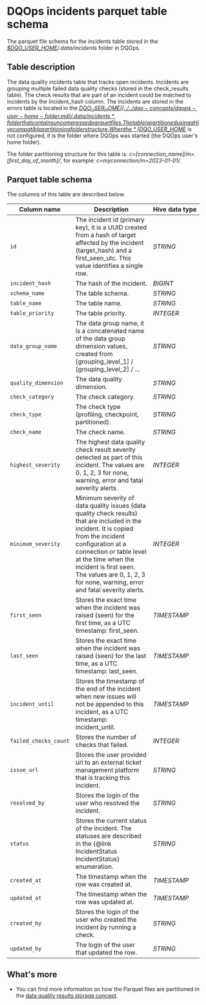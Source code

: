 # DQOps incidents parquet table schema
The parquet file schema for the incidents table stored in the *[$DQO_USER_HOME](../../dqo-concepts/dqops-user-home-folder.md)/.data/incidents* folder in DQOps.

## Table description

The data quality incidents table that tracks open incidents. Incidents are grouping multiple failed data quality checks (stored in the check_results table).
 The check results that are part of an incident could be matched to incidents by the incident_hash column.
 The incidents are stored in the errors table is located in the *[$DQO_USER_HOME](../../dqo-concepts/dqops-user-home-folder.md)/.data/incidents* folder that contains uncompressed parquet files.
 The table is partitioned using a Hive compatible partitioning folder structure. When the *[$DQO_USER_HOME](../../dqo-concepts/dqops-user-home-folder.md)* is not configured, it is the folder where DQOps was started (the DQOps user&#x27;s home folder).

 The folder partitioning structure for this table is:
 *c&#x3D;[connection_name]/m&#x3D;[first_day_of_month]/*, for example: *c&#x3D;myconnection/m&#x3D;2023-01-01/*.


## Parquet table schema
The columns of this table are described below.

| Column&nbsp;name | Description | Hive&nbsp;data&nbsp;type |
|------------------|-------------|--------------------------|
 | <span class="no-wrap-code">`id`</span> | The incident id (primary key), it is a UUID created from a hash of target affected by the incident (target_hash) and a first_seen_utc. This value identifies a single row. | *STRING* |
 | <span class="no-wrap-code">`incident_hash`</span> | The hash of the incident. | *BIGINT* |
 | <span class="no-wrap-code">`schema_name`</span> | The table schema. | *STRING* |
 | <span class="no-wrap-code">`table_name`</span> | The table name. | *STRING* |
 | <span class="no-wrap-code">`table_priority`</span> | The table priority. | *INTEGER* |
 | <span class="no-wrap-code">`data_group_name`</span> | The data group name, it is a concatenated name of the data group dimension values, created from [grouping_level_1] / [grouping_level_2] / ... | *STRING* |
 | <span class="no-wrap-code">`quality_dimension`</span> | The data quality dimension. | *STRING* |
 | <span class="no-wrap-code">`check_category`</span> | The check category. | *STRING* |
 | <span class="no-wrap-code">`check_type`</span> | The check type (profiling, checkpoint, partitioned). | *STRING* |
 | <span class="no-wrap-code">`check_name`</span> | The check name. | *STRING* |
 | <span class="no-wrap-code">`highest_severity`</span> | The highest data quality check result severity detected as part of this incident. The values are 0, 1, 2, 3 for none, warning, error and fatal severity alerts. | *INTEGER* |
 | <span class="no-wrap-code">`minimum_severity`</span> | Minimum severity of data quality issues (data quality check results) that are included in the incident. It is copied from the incident configuration at a connection or table level at the time when the incident is first seen. The values are 0, 1, 2, 3 for none, warning, error and fatal severity alerts. | *INTEGER* |
 | <span class="no-wrap-code">`first_seen`</span> | Stores the exact time when the incident was raised (seen) for the first time, as a UTC timestamp: first_seen. | *TIMESTAMP* |
 | <span class="no-wrap-code">`last_seen`</span> | Stores the exact time when the incident was raised (seen) for the last time, as a UTC timestamp: last_seen. | *TIMESTAMP* |
 | <span class="no-wrap-code">`incident_until`</span> | Stores the timestamp of the end of the incident when new issues will not be appended to this incident, as a UTC timestamp: incident_until. | *TIMESTAMP* |
 | <span class="no-wrap-code">`failed_checks_count`</span> | Stores the number of checks that failed. | *INTEGER* |
 | <span class="no-wrap-code">`issue_url`</span> | Stores the user provided url to an external ticket management platform that is tracking this incident. | *STRING* |
 | <span class="no-wrap-code">`resolved_by`</span> | Stores the login of the user who resolved the incident. | *STRING* |
 | <span class="no-wrap-code">`status`</span> | Stores the current status of the incident. The statuses are described in the {@link IncidentStatus IncidentStatus} enumeration. | *STRING* |
 | <span class="no-wrap-code">`created_at`</span> | The timestamp when the row was created at. | *TIMESTAMP* |
 | <span class="no-wrap-code">`updated_at`</span> | The timestamp when the row was updated at. | *TIMESTAMP* |
 | <span class="no-wrap-code">`created_by`</span> | Stores the login of the user who created the incident by running a check. | *STRING* |
 | <span class="no-wrap-code">`updated_by`</span> | The login of the user that updated the row. | *STRING* |


## What's more
- You can find more information on how the Parquet files are partitioned in the [data quality results storage concept](../../dqo-concepts/data-storage-of-data-quality-results.md).
